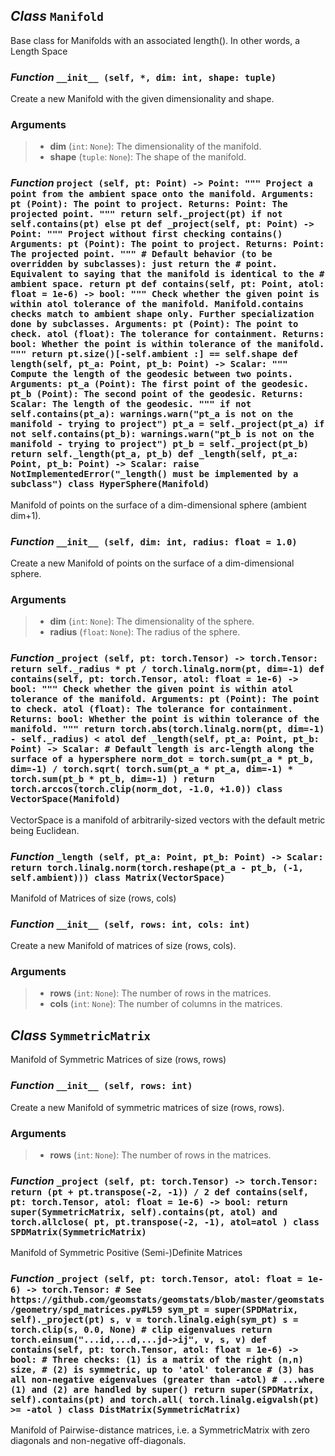 ## *Class* `Manifold`


Base class for Manifolds with an associated length(). In other words, a Length Space


### *Function* `__init__ (self, *, dim: int, shape: tuple)`


Create a new Manifold with the given dimensionality and shape.

### Arguments
> - **dim** (`int`: `None`): The dimensionality of the manifold.
> - **shape** (`tuple`: `None`): The shape of the manifold.



### *Function* `project (self, pt: Point) -> Point: """ Project a point from the ambient space onto the manifold. Arguments: pt (Point): The point to project. Returns: Point: The projected point. """ return self._project(pt) if not self.contains(pt) else pt def _project(self, pt: Point) -> Point: """ Project without first checking contains() Arguments: pt (Point): The point to project. Returns: Point: The projected point. """ # Default behavior (to be overridden by subclasses): just return the # point. Equivalent to saying that the manifold is identical to the # ambient space. return pt def contains(self, pt: Point, atol: float = 1e-6) -> bool: """ Check whether the given point is within atol tolerance of the manifold. Manifold.contains checks match to ambient shape only. Further specialization done by subclasses. Arguments: pt (Point): The point to check. atol (float): The tolerance for containment. Returns: bool: Whether the point is within tolerance of the manifold. """ return pt.size()[-self.ambient :] == self.shape def length(self, pt_a: Point, pt_b: Point) -> Scalar: """ Compute the length of the geodesic between two points. Arguments: pt_a (Point): The first point of the geodesic. pt_b (Point): The second point of the geodesic. Returns: Scalar: The length of the geodesic. """ if not self.contains(pt_a): warnings.warn("pt_a is not on the manifold - trying to project") pt_a = self._project(pt_a) if not self.contains(pt_b): warnings.warn("pt_b is not on the manifold - trying to project") pt_b = self._project(pt_b) return self._length(pt_a, pt_b) def _length(self, pt_a: Point, pt_b: Point) -> Scalar: raise NotImplementedError("_length() must be implemented by a subclass") class HyperSphere(Manifold)`


Manifold of points on the surface of a dim-dimensional sphere (ambient dim+1).


### *Function* `__init__ (self, dim: int, radius: float = 1.0)`


Create a new Manifold of points on the surface of a dim-dimensional sphere.

### Arguments
> - **dim** (`int`: `None`): The dimensionality of the sphere.
> - **radius** (`float`: `None`): The radius of the sphere.



### *Function* `_project (self, pt: torch.Tensor) -> torch.Tensor: return self._radius * pt / torch.linalg.norm(pt, dim=-1) def contains(self, pt: torch.Tensor, atol: float = 1e-6) -> bool: """ Check whether the given point is within atol tolerance of the manifold. Arguments: pt (Point): The point to check. atol (float): The tolerance for containment. Returns: bool: Whether the point is within tolerance of the manifold. """ return torch.abs(torch.linalg.norm(pt, dim=-1) - self._radius) < atol def _length(self, pt_a: Point, pt_b: Point) -> Scalar: # Default length is arc-length along the surface of a hypersphere norm_dot = torch.sum(pt_a * pt_b, dim=-1) / torch.sqrt( torch.sum(pt_a * pt_a, dim=-1) * torch.sum(pt_b * pt_b, dim=-1) ) return torch.arccos(torch.clip(norm_dot, -1.0, +1.0)) class VectorSpace(Manifold)`


VectorSpace is a manifold of arbitrarily-sized vectors with the default metric being Euclidean.


### *Function* `_length (self, pt_a: Point, pt_b: Point) -> Scalar: return torch.linalg.norm(torch.reshape(pt_a - pt_b, (-1, self.ambient))) class Matrix(VectorSpace)`


Manifold of Matrices of size (rows, cols)


### *Function* `__init__ (self, rows: int, cols: int)`


Create a new Manifold of matrices of size (rows, cols).

### Arguments
> - **rows** (`int`: `None`): The number of rows in the matrices.
> - **cols** (`int`: `None`): The number of columns in the matrices.



## *Class* `SymmetricMatrix`


Manifold of Symmetric Matrices of size (rows, rows)


### *Function* `__init__ (self, rows: int)`


Create a new Manifold of symmetric matrices of size (rows, rows).

### Arguments
> - **rows** (`int`: `None`): The number of rows in the matrices.



### *Function* `_project (self, pt: torch.Tensor) -> torch.Tensor: return (pt + pt.transpose(-2, -1)) / 2 def contains(self, pt: torch.Tensor, atol: float = 1e-6) -> bool: return super(SymmetricMatrix, self).contains(pt, atol) and torch.allclose( pt, pt.transpose(-2, -1), atol=atol ) class SPDMatrix(SymmetricMatrix)`


Manifold of Symmetric Positive (Semi-)Definite Matrices


### *Function* `_project (self, pt: torch.Tensor, atol: float = 1e-6) -> torch.Tensor: # See https://github.com/geomstats/geomstats/blob/master/geomstats/geometry/spd_matrices.py#L59 sym_pt = super(SPDMatrix, self)._project(pt) s, v = torch.linalg.eigh(sym_pt) s = torch.clip(s, 0.0, None) # clip eigenvalues return torch.einsum("...id,...d,...jd->ij", v, s, v) def contains(self, pt: torch.Tensor, atol: float = 1e-6) -> bool: # Three checks: (1) is a matrix of the right (n,n) size, # (2) is symmetric, up to 'atol' tolerance # (3) has all non-negative eigenvalues (greater than -atol) # ...where (1) and (2) are handled by super() return super(SPDMatrix, self).contains(pt) and torch.all( torch.linalg.eigvalsh(pt) >= -atol ) class DistMatrix(SymmetricMatrix)`


Manifold of Pairwise-distance matrices, i.e. a SymmetricMatrix with zero diagonals and non-negative off-diagonals.
